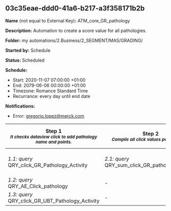 ## 03c35eae-ddd0-41a6-b217-a3f358171b2b

**Name** (not equal to External Key)**:** ATM_core_GR_pathology

**Description:** Automation to create a score value for all pathologies.

**Folder:** my automations/2.Business/2_SEGMENT/MAS/GRADING/

**Started by:** Schedule

**Status:** Scheduled

**Schedule:**

* Start: 2020-11-07 07:00:00 +01:00
* End: 2079-06-06 00:00:00 +01:00
* Timezone: Romance Standard Time
* Recurrance: every day until end date

**Notifications:**

* Error: gregorio.lopez@merck.com

| Step 1<br>_<small>It checks dataview click to add pathology name and points.</small>_ | Step 2<br>_<small>Compile all click values per user uuid</small>_ | Step 3<br>_<small>Add click values from AE</small>_ | Step 4<br>_<small>Add click values from UBT SFMC clicks</small>_ | Step 5<br>_<small>Adds a fix value per click in any interest button and complete GA audiences information</small>_ | Step 6<br>_<small>SUM web interactions (GA Audiences)</small>_ | Step 7<br>_<small>SUM to generate Pathology_Score value</small>_ | Step 8<br>_<small>AVG for Phatology_Score</small>_ | Step 9<br>_<small>Check with LS20 DE and adds useful data</small>_ | Step 10<br>_<small>GR04 DE Extract to FTP</small>_ | Step 11<br>_<small>File transfer to the FTP</small>_ |
| --- | --- | --- | --- | --- | --- | --- | --- | --- | --- | --- |
| _1.1: query_<br>QRY_click_GR_Pathology_Activity | _2.1: query_<br>QRY_sum_click_GR_pathology_Activity | _3.1: query_<br>QRY_sum_click_AE_GR_pathology_Activity | _4.1: query_<br>QRY_sum_click_UBT_GR_pathology_Activity | _5.1: query_<br>QRY_btn_interes_GR_pathology_Activity | _6.1: query_<br>QRY_web_GR_Pathology_scores | _7.1: query_<br>QRY_score_GR_phatology_Activity | _8.1: query_<br>QRY_average_score_GR_pathology_Activity | _9.1: query_<br>QRY_check_LS20_GR_pathology_Activity | _10.1: dataExtract_<br>ES Export Grading | _11.1: fileTransfer_<br>ES_Export_Grading |
| _1.2: query_<br>QRY_AE_Click_pathology | - | - | - | _5.2: query_<br>QRY_web_GR_Pathology_user_info_Activity | - | - | - | - | - | - |
| _1.3: query_<br>QRY_click_GR_UBT_Pathology_Activity | - | - | - | - | - | - | - | - | - | - |

